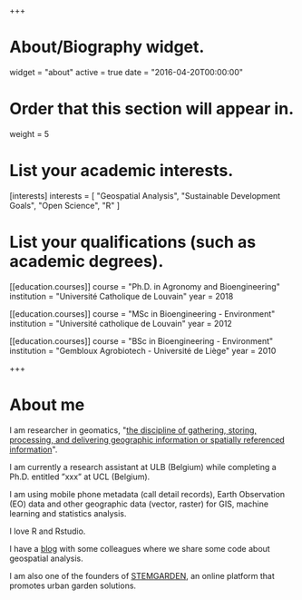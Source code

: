 +++
# About/Biography widget.
widget = "about"
active = true
date = "2016-04-20T00:00:00"

# Order that this section will appear in.
weight = 5

# List your academic interests.
[interests]
  interests = [
    "Geospatial Analysis",
    "Sustainable Development Goals",
    "Open Science",
    "R"
  ]

# List your qualifications (such as academic degrees).
[[education.courses]]
  course = "Ph.D. in Agronomy and Bioengineering"
  institution = "Université Catholique de Louvain"
  year = 2018

[[education.courses]]
  course = "MSc in Bioengineering - Environment"
  institution = "Université catholique de Louvain"
  year = 2012

[[education.courses]]
  course = "BSc in Bioengineering - Environment"
  institution = "Gembloux Agrobiotech - Université de Liège"
  year = 2010
 
+++

# About me

I am researcher in geomatics, "[the discipline of gathering, storing, processing, and delivering geographic information or spatially referenced information](https://en.wikipedia.org/wiki/Geomatics)".

I am currently a research assistant at ULB (Belgium) while completing a Ph.D. entitled ”xxx” at UCL (Belgium).  

I am using mobile phone metadata (call detail records), Earth Observation (EO) data and other geographic data (vector, raster) for GIS, machine learning and statistics analysis. 

I love R and Rstudio. 

I have a [blog](www.guru-gis.net) with some colleagues where we share some code about geospatial analysis.

I am also one of the founders of [STEMGARDEN](www.stemgarden.co), an online platform that promotes urban garden solutions.
